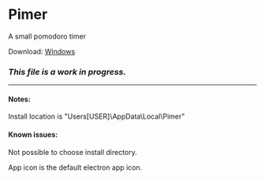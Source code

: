 # Pimer
A small pomodoro timer

Download: [Windows](https://rebrand.ly/pimer)

### *This file is a work in progress.*
---

#### Notes:
Install location is "Users\[USER]\AppData\Local\Pimer"

#### Known issues:
Not possible to choose install directory.

App icon is the default electron app icon.
